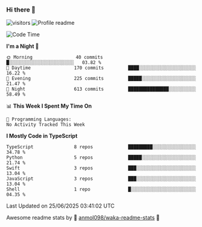### Hi there 👋  
![visitors](https://visitor-badge.laobi.icu/badge?page_id=leverglowh) ![Profile readme](https://github.com/leverglowh/leverglowh/workflows/Profile%20readme/badge.svg?branch=master)

<!--START_SECTION:waka-->
![Code Time](http://img.shields.io/badge/Code%20Time-3%2C693%20hrs%2054%20mins-blue)

**I'm a Night 🦉** 

```text
🌞 Morning                40 commits          █░░░░░░░░░░░░░░░░░░░░░░░░   03.82 % 
🌆 Daytime                170 commits         ████░░░░░░░░░░░░░░░░░░░░░   16.22 % 
🌃 Evening                225 commits         █████░░░░░░░░░░░░░░░░░░░░   21.47 % 
🌙 Night                  613 commits         ███████████████░░░░░░░░░░   58.49 % 
```


📊 **This Week I Spent My Time On** 

```text
💬 Programming Languages: 
No Activity Tracked This Week
```

**I Mostly Code in TypeScript** 

```text
TypeScript               8 repos             █████████░░░░░░░░░░░░░░░░   34.78 % 
Python                   5 repos             █████░░░░░░░░░░░░░░░░░░░░   21.74 % 
Swift                    3 repos             ███░░░░░░░░░░░░░░░░░░░░░░   13.04 % 
JavaScript               3 repos             ███░░░░░░░░░░░░░░░░░░░░░░   13.04 % 
Shell                    1 repo              █░░░░░░░░░░░░░░░░░░░░░░░░   04.35 % 
```




 Last Updated on 25/06/2025 03:41:02 UTC
<!--END_SECTION:waka-->


Awesome readme stats by :star2: [anmol098/waka-readme-stats](https://github.com/anmol098/waka-readme-stats) :star2:
